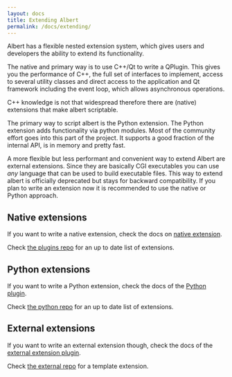 ```yaml
---
layout: docs
title: Extending Albert
permalink: /docs/extending/
---
```


Albert has a flexible nested extension system, which gives users and developers the ability to extend its functionality.

The native and primary way is to use C++/Qt to write a QPlugin. This gives you the performance of C++, the full set of interfaces to implement, access to several utility classes and direct access to the application and Qt framework including the event loop, which allows asynchronous operations.

C++ knowledge is not that widespread therefore there are (native) extensions that make albert scriptable.

The primary way to script albert is the Python extension. The Python extension adds functionality via python modules. Most of the community effort goes into this part of the project. It supports a good fraction of the internal API, is in memory and pretty fast.

A more flexible but less performant and convenient way to extend Albert are external extensions. Since they are basically CGI executables you can use *any* language that can be used to build executable files. This way to extend albert is officially deprecated but stays for backward compatibility. If you plan to write an extension now it is recommended to use the native or Python approach.

## Native extensions

If you want to write a native extension, check the docs on [native extension](/docs/extending/native/).

Check [the plugins repo](https://github.com/albertlauncher/plugins) for an up to date list of extensions.

## Python extensions

If you want to write a Python extension, check the docs of the [Python plugin](/docs/extending/python/).

Check [the python repo](https://github.com/albertlauncher/python) for an up to date list of extensions.

## External extensions

If you want to write an external extension though, check the docs of the [external extension plugin](/docs/extending/external/).

Check [the external repo](https://github.com/albertlauncher/external) for a template extension.
